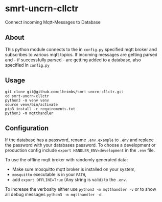 # smrt-uncrn-cllctr
Connect incoming Mqtt-Messages to Database

## About
This python module connects to the in `config.py` specified mqtt broker and subscribes to various mqtt topics.
If incoming messages are getting parsed and - if successfully parsed - are getting added to a database, also specified in `config.py`

## Usage

```
git clone git@github.com:lheimbs/smrt-uncrn-cllctr.git
cd smrt-uncrn-cllctr
python3 -m venv venv
source venv/bin/activate
pip3 install -r requirements.txt
python3 -m mqtthandler
```

## Configuration
If the database has a password, rename `.env.example` to `.env` and replace the password with your databases password.
To choose a development or production config include `export HANDLER_ENV=development` in the `.env` file.

To use the offline mqtt broker with randomly generated data:
- Make sure mosquitto mqtt broker is installed on your system,
- `mosquitto` executable is in your `PATH`,
- add `export OFFLINE=True` (Any string is valid) to the `.env`.

To increase the verbosity either use `python3 -m mqtthandler -v` or to show all debug messages `python3 -m mqtthandler -d`.
